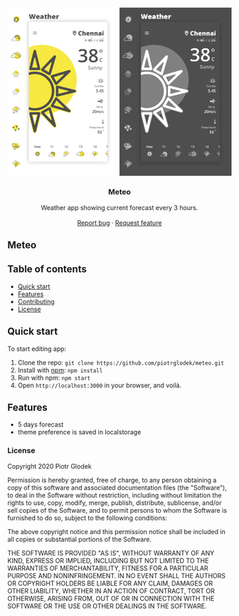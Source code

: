 <p align="center">
  <a href="https://meteo-weather.netlify.app">
    <img src="https://github.com/piotrglodek/meteo/blob/main/readme/logo.png" alt="Meteo logo">
  </a>
</p>

<h3 align="center">Meteo</h3>

<p align="center">
  Weather app showing current forecast every 3 hours.
  <br>
  <br>
  <a href="https://github.com/piotrglodek/meteo/issues">Report bug</a>
  ·
  <a href="https://github.com/piotrglodek/meteo/issues">Request feature</a>
</p>

## Meteo

## Table of contents

- [Quick start](#quick-start)
- [Features](#features)
- [Contributing](#contributing)
- [License](#license)

## Quick start

To start editing app:

1. Clone the repo: `git clone https://github.com/piotrglodek/meteo.git`
2. Install with [npm](https://www.npmjs.com/): `npm install`
3. Run with npm: `npm start`
4. Open `http://localhost:3000` in your browser, and voilà.

## Features

- 5 days forecast
- theme preference is saved in localstorage

### License

Copyright 2020 Piotr Glodek

Permission is hereby granted, free of charge, to any person obtaining a copy of this software and associated documentation files (the "Software"), to deal in the Software without restriction, including without limitation the rights to use, copy, modify, merge, publish, distribute, sublicense, and/or sell copies of the Software, and to permit persons to whom the Software is furnished to do so, subject to the following conditions:

The above copyright notice and this permission notice shall be included in all copies or substantial portions of the Software.

THE SOFTWARE IS PROVIDED "AS IS", WITHOUT WARRANTY OF ANY KIND, EXPRESS OR IMPLIED, INCLUDING BUT NOT LIMITED TO THE WARRANTIES OF MERCHANTABILITY, FITNESS FOR A PARTICULAR PURPOSE AND NONINFRINGEMENT. IN NO EVENT SHALL THE AUTHORS OR COPYRIGHT HOLDERS BE LIABLE FOR ANY CLAIM, DAMAGES OR OTHER LIABILITY, WHETHER IN AN ACTION OF CONTRACT, TORT OR OTHERWISE, ARISING FROM, OUT OF OR IN CONNECTION WITH THE SOFTWARE OR THE USE OR OTHER DEALINGS IN THE SOFTWARE.
